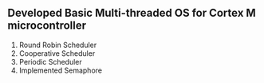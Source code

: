 ## Developed Basic Multi-threaded OS for Cortex M microcontroller
1. Round Robin Scheduler
2. Cooperative Scheduler
3. Periodic Scheduler
4. Implemented Semaphore